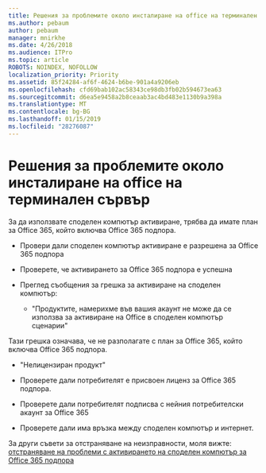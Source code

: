 ```yaml
---
title: Решения за проблемите около инсталиране на office на терминален сървър
ms.author: pebaum
author: pebaum
manager: mnirkhe
ms.date: 4/26/2018
ms.audience: ITPro
ms.topic: article
ROBOTS: NOINDEX, NOFOLLOW
localization_priority: Priority
ms.assetid: 85f24284-af6f-4624-b6be-901a4a9206eb
ms.openlocfilehash: cfd69bab102ac58343ce98db3fb02b594673ea63
ms.sourcegitcommit: d6ea5e9458a2b8ceaab3ac4bd483e1130b9a398a
ms.translationtype: MT
ms.contentlocale: bg-BG
ms.lasthandoff: 01/15/2019
ms.locfileid: "28276087"
---
```

# <a name="solutions-for-issues-around-installing-office-on-a-terminal-server"></a>Решения за проблемите около инсталиране на office на терминален сървър

За да използвате споделен компютър активиране, трябва да имате план за Office 365, който включва Office 365 подпора.
  
- Провери дали споделен компютър активиране е разрешена за Office 365 подпора
    
- Проверете, че активирането за Office 365 подпора е успешна
    
- Преглед съобщения за грешка за активиране на споделен компютър:
    
  - "Продуктите, намерихме във вашия акаунт не може да се използва за активиране на Office в споделен компютър сценарии"
  
Тази грешка означава, че не разполагате с план за Office 365, който включва Office 365 подпора.
    
  - "Нелицензиран продукт"
    
  - Проверете дали потребителят е присвоен лиценз за Office 365 подпора.
    
  - Проверете дали потребителят подписва с нейния потребителски акаунт за Office 365
    
  - Проверете дали има връзка между споделен компютър и интернет.
    
За други съвети за отстраняване на неизправности, моля вижте: [отстраняване на проблеми с активирането на споделен компютър за Office 365 подпора](https://docs.microsoft.com/DeployOffice/troubleshoot-issues-with-shared-computer-activation-for-office-365-proplus)
  

